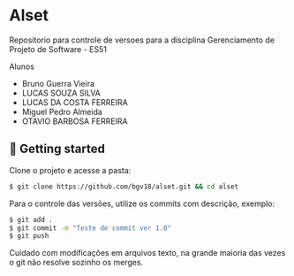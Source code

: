 # Alset
 Repositorio para controle de versoes para a disciplina Gerenciamento de Projeto de Software - ES51
 
  Alunos
  - Bruno Guerra Vieira
  - LUCAS SOUZA SILVA
  - LUCAS DA COSTA FERREIRA
  - Miguel Pedro Almeida
  - OTAVIO BARBOSA FERREIRA

  ## 🚀 Getting started

  Clone o projeto e acesse a pasta:

  ```bash
  $ git clone https://github.com/bgv18/alset.git && cd alset
  ```
  Para o controle das versões, utilize os commits com descrição, exemplo:
  ```bash
  $ git add .
  $ git commit -m "Teste de commit ver 1.0"
  $ git push
  ```
  Cuidado com modificações em arquivos texto, na grande maioria das vezes o git não resolve sozinho os merges.

